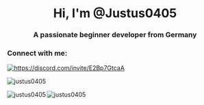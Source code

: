 <h1 align="center">Hi, I'm @Justus0405</h1>
<h3 align="center">A passionate beginner developer from Germany</h3>

<h3 align="left">Connect with me:</h3>
<p align="left">
<a href="https://discord.gg/https://discord.com/invite/E2Bp7GtcaA" target="blank"><img align="center" src="https://img.shields.io/discord/1060607505186684978?logo=Discord&style=for-the-badge" alt="https://discord.com/invite/E2Bp7GtcaA" /></a>
</p>

<p>&nbsp;<img align="left" src="https://github-readme-stats.vercel.app/api?username=justus0405&show_icons=true&theme=dracula&locale=en" alt="justus0405" /></p>

<p><img align="left" src="https://github-readme-streak-stats.herokuapp.com/?user=justus0405&theme=dracula" alt="justus0405" /></p>

<p><img align="left" src="https://github-readme-stats.vercel.app/api/top-langs?username=justus0405&show_icons=true&theme=dracula&locale=en&layout=compact" alt="justus0405" /></p>
